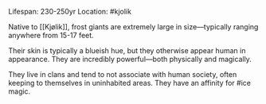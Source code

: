 Lifespan: 230-250yr
Location: #kjolik 

Native to [[Kjølik]], frost giants are extremely large in size—typically ranging anywhere from 15-17 feet. 

Their skin is typically a blueish hue, but they otherwise appear human in appearance. They are incredibly powerful—both physically and magically. 

They live in clans and tend to not associate with human society, often keeping to themselves in uninhabited areas. They have an affinity for #ice magic.